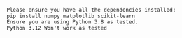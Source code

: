     Please ensure you have all the dependencies installed:
    pip install numpy matplotlib scikit-learn
    Ensure you are using Python 3.8 as tested.
    Python 3.12 Won't work as tested
